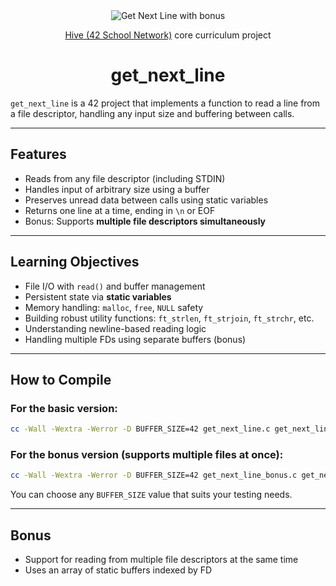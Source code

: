 <div align="center">
<picture>
  <img alt="Get Next Line with bonus" src="https://github.com/ayogun/42-project-badges/blob/main/badges/get_next_linem.png" />
</picture>

  <p><a href="https://www.hive.fi/en/curriculum">Hive (42 School Network)</a> core curriculum project</p>
  <h1>get_next_line</h1>
</div>

`get_next_line` is a 42 project that implements a function to read a line from a file descriptor, handling any input size and buffering between calls.

---

##  Features

- Reads from any file descriptor (including STDIN)
- Handles input of arbitrary size using a buffer
- Preserves unread data between calls using static variables
- Returns one line at a time, ending in `\n` or EOF
- Bonus: Supports **multiple file descriptors simultaneously**

---

## Learning Objectives

- File I/O with `read()` and buffer management
- Persistent state via **static variables**
- Memory handling: `malloc`, `free`, `NULL` safety
- Building robust utility functions: `ft_strlen`, `ft_strjoin`, `ft_strchr`, etc.
- Understanding newline-based reading logic
- Handling multiple FDs using separate buffers (bonus)

---

##  How to Compile

###  For the basic version:
```bash
cc -Wall -Wextra -Werror -D BUFFER_SIZE=42 get_next_line.c get_next_line_utils.c main.c
```

###  For the bonus version (supports multiple files at once):
```bash
cc -Wall -Wextra -Werror -D BUFFER_SIZE=42 get_next_line_bonus.c get_next_line_utils_bonus.c main.c
```

You can choose any `BUFFER_SIZE` value that suits your testing needs.

---

##  Bonus

- Support for reading from multiple file descriptors at the same time
- Uses an array of static buffers indexed by FD

